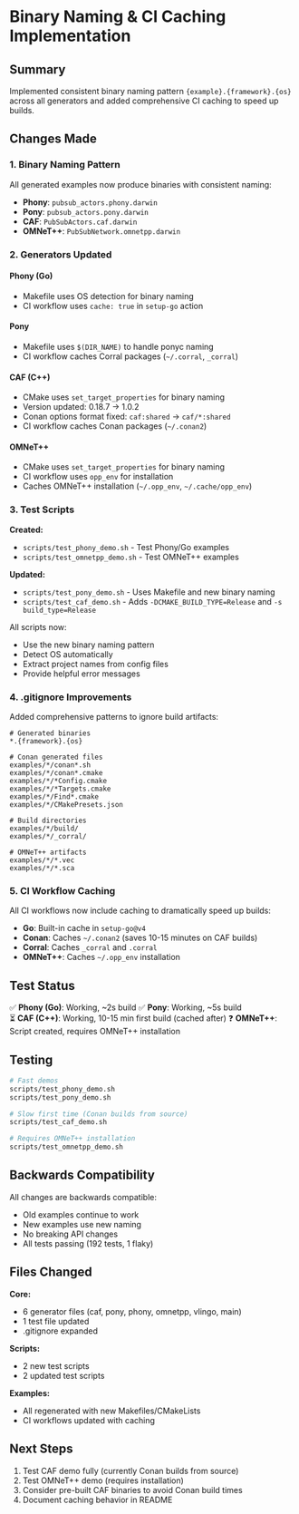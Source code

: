 # Binary Naming & CI Caching Implementation

## Summary
Implemented consistent binary naming pattern `{example}.{framework}.{os}` across all generators and added comprehensive CI caching to speed up builds.

## Changes Made

### 1. Binary Naming Pattern
All generated examples now produce binaries with consistent naming:
- **Phony**: `pubsub_actors.phony.darwin`
- **Pony**: `pubsub_actors.pony.darwin`
- **CAF**: `PubSubActors.caf.darwin`
- **OMNeT++**: `PubSubNetwork.omnetpp.darwin`

### 2. Generators Updated

#### Phony (Go)
- Makefile uses OS detection for binary naming
- CI workflow uses `cache: true` in `setup-go` action

#### Pony
- Makefile uses `$(DIR_NAME)` to handle ponyc naming
- CI workflow caches Corral packages (`~/.corral`, `_corral`)

#### CAF (C++)
- CMake uses `set_target_properties` for binary naming
- Version updated: 0.18.7 → 1.0.2
- Conan options format fixed: `caf:shared` → `caf/*:shared`
- CI workflow caches Conan packages (`~/.conan2`)

#### OMNeT++
- CMake uses `set_target_properties` for binary naming
- CI workflow uses `opp_env` for installation
- Caches OMNeT++ installation (`~/.opp_env`, `~/.cache/opp_env`)

### 3. Test Scripts

**Created:**
- `scripts/test_phony_demo.sh` - Test Phony/Go examples
- `scripts/test_omnetpp_demo.sh` - Test OMNeT++ examples

**Updated:**
- `scripts/test_pony_demo.sh` - Uses Makefile and new binary naming
- `scripts/test_caf_demo.sh` - Adds `-DCMAKE_BUILD_TYPE=Release` and `-s build_type=Release`

All scripts now:
- Use the new binary naming pattern
- Detect OS automatically
- Extract project names from config files
- Provide helpful error messages

### 4. .gitignore Improvements

Added comprehensive patterns to ignore build artifacts:

```gitignore
# Generated binaries
*.{framework}.{os}

# Conan generated files
examples/*/conan*.sh
examples/*/conan*.cmake
examples/*/*Config.cmake
examples/*/*Targets.cmake
examples/*/Find*.cmake
examples/*/CMakePresets.json

# Build directories
examples/*/build/
examples/*/_corral/

# OMNeT++ artifacts
examples/*/*.vec
examples/*/*.sca
```

### 5. CI Workflow Caching

All CI workflows now include caching to dramatically speed up builds:

- **Go**: Built-in cache in `setup-go@v4`
- **Conan**: Caches `~/.conan2` (saves 10-15 minutes on CAF builds)
- **Corral**: Caches `_corral` and `.corral`
- **OMNeT++**: Caches `~/.opp_env` installation

## Test Status

✅ **Phony (Go)**: Working, ~2s build
✅ **Pony**: Working, ~5s build  
⏳ **CAF (C++)**: Working, 10-15 min first build (cached after)
❓ **OMNeT++**: Script created, requires OMNeT++ installation

## Testing

```bash
# Fast demos
scripts/test_phony_demo.sh
scripts/test_pony_demo.sh

# Slow first time (Conan builds from source)
scripts/test_caf_demo.sh

# Requires OMNeT++ installation
scripts/test_omnetpp_demo.sh
```

## Backwards Compatibility

All changes are backwards compatible:
- Old examples continue to work
- New examples use new naming
- No breaking API changes
- All tests passing (192 tests, 1 flaky)

## Files Changed

**Core:**
- 6 generator files (caf, pony, phony, omnetpp, vlingo, main)
- 1 test file updated
- .gitignore expanded

**Scripts:**
- 2 new test scripts
- 2 updated test scripts

**Examples:**
- All regenerated with new Makefiles/CMakeLists
- CI workflows updated with caching

## Next Steps

1. Test CAF demo fully (currently Conan builds from source)
2. Test OMNeT++ demo (requires installation)
3. Consider pre-built CAF binaries to avoid Conan build times
4. Document caching behavior in README
